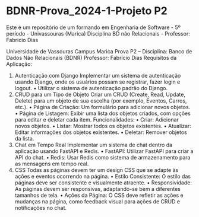 # BDNR-Prova_2024-1-Projeto P2
Este é um repositório de um formando em Engenharia de Software - 5º período - Univassouras (Marica) Disciplina BD não Relacionais - Professor: Fabricio Dias

Universidade de Vassouras Campus Marica
Prova P2 – Disciplina: Banco de Dados Não Relacionais (BDNR)
Professor: Fabrício Dias 
Requisitos da Aplicação:
1. Autenticação com Django
Implementar um sistema de autenticação usando Django, onde os usuários possam se registrar, fazer login e logout.
•	Utilizar o sistema de autenticação padrão do Django.
2. CRUD para um Tipo de Objeto
Criar um CRUD (Create, Read, Update, Delete) para um objeto de sua escolha (por exemplo, Eventos, Carros, etc.).
•	Página de Criação: Um formulário para adicionar novos objetos.
•	Página de Listagem: Exibir uma lista dos objetos criados, com opções para editar e deletar cada item.
Funcionalidades:
•	Criar: Adicionar novos objetos.
•	Listar: Mostrar todos os objetos existentes.
•	Atualizar: Editar informações dos objetos existentes.
•	Deletar: Remover objetos da lista.
3. Chat em Tempo Real
Implementar um sistema de chat dentro da aplicação usando FastAPI e Redis.
•	FastAPI: Utilizar FastAPI para criar a API do chat.
•	Redis: Usar Redis como sistema de armazenamento para as mensagens em tempo real.
4. CSS
Todas as páginas devem ter um design CSS que se adapte às ações e eventos ocorrendo na página.
•	Estilo Consistente: O estilo das páginas deve ser consistente e visualmente atraente.
•	Responsividade: As páginas devem ser responsivas, adaptando-se bem a diferentes tamanhos de tela.
•	Ações da Página: O CSS deve refletir as ações e mudanças na página, como feedback visual para ações de CRUD e notificações no chat.

